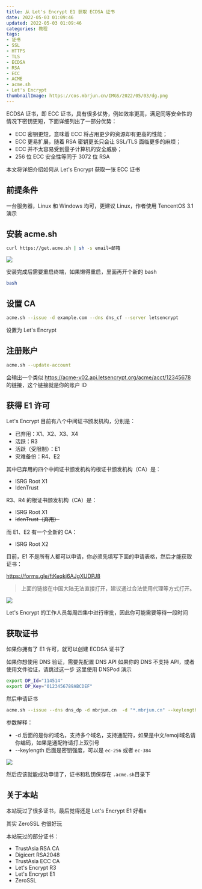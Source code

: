 ```yaml
---
title: 从 Let's Encrypt E1 获取 ECDSA 证书
date: 2022-05-03 01:09:46
updated: 2022-05-03 01:09:46
categories: 教程
tags:
- 证书
- SSL
- HTTPS
- TLS
- ECDSA
- RSA
- ECC
- ACME
- acme.sh
- Let's Encrypt
thumbnailImage: https://cos.mbrjun.cn/IMGS/2022/05/03/dg.png
---
```

ECDSA 证书，即 ECC 证书，具有很多优势，例如效率更高，满足同等安全性的情况下密钥更短，下面详细列出了一部分优势：

* ECC 密钥更短，意味着 ECC 将占用更少的资源却有更高的性能；
* ECC 更易扩展，随着 RSA 密钥更长只会让 SSL/TLS 面临更多的麻烦；
* ECC 并不太容易受到量子计算机的安全威胁；
* 256 位 ECC 安全性等同于 3072 位 RSA

本文将详细介绍如何从 Let's Encrypt 获取一张 ECC 证书

<!-- more -->

## 前提条件

一台服务器，Linux 和 Windows 均可，更建议 Linux，作者使用 TencentOS 3.1 演示

## 安装 acme.sh

```bash
curl https://get.acme.sh | sh -s email=邮箱
```

![](https://cos.mbrjun.cn/IMGS/2022/05/03/eg.png)

安装完成后需要重启终端，如果懒得重启，里面再开个新的 bash

```bash
bash
```

## 设置 CA

```bash
acme.sh --issue -d example.com --dns dns_cf --server letsencrypt
```

设置为 Let's Encrypt

## 注册账户

```bash
acme.sh --update-account
```

会输出一个类似  https://acme-v02.api.letsencrypt.org/acme/acct/12345678 的链接，这个链接就是你的账户 ID

## 获得 E1 许可

Let's Encrypt 目前有八个中间证书颁发机构，分别是：

- 已弃用：X1、X2、X3、X4
- 活跃：R3
- 活跃（受限制）：E1
- 灾难备份：R4、E2

其中已弃用的四个中间证书颁发机构的根证书颁发机构（CA）是：

- ISRG Root X1
- IdenTrust

R3、R4 的根证书颁发机构（CA）是：

- ISRG Root X1
- ~~IdenTrust（弃用）~~

而 E1、E2 有一个全新的 CA：

- ISRG Root X2

目前，E1 不是所有人都可以申请，你必须先填写下面的申请表格，然后才能获取证书：

https://forms.gle/ftKeqkj6AJgXUDPJ8

> 上面的链接在中国大陆无法直接打开，建议通过合法使用代理等方式打开。

![](https://cos.mbrjun.cn/IMGS/2022/05/03/dg.png)

Let's Encrypt 的工作人员每周四集中进行审批，因此你可能需要等待一段时间

## 获取证书

如果你拥有了 E1 许可，就可以创建 ECDSA 证书了

如果你想使用 DNS 验证，需要先配置 DNS API
如果你的 DNS 不支持 API，或者使用文件验证，请跳过这一步
这里使用 DNSPod 演示

```bash
export DP_Id="114514"
export DP_Key="0123456789ABCDEF"
```

然后申请证书

```bash
acme.sh --issue --dns dns_dp -d mbrjun.cn  -d "*.mbrjun.cn" --keylength ec-384
```

参数解释：

- -d 后面的是你的域名，支持多个域名，支持通配符，如果是中文/emoji域名请你编码，如果是通配符请打上双引号
- --keylength 后面是密钥强度，可以是 ``ec-256`` 或者 ``ec-384``

![](https://cos.mbrjun.cn/IMGS/2022/05/03/ne.png)

然后应该就能成功申请了，证书和私钥保存在 ``.acme.sh``目录下

## 关于本站

本站玩过了很多证书，最后觉得还是 Let's Encrypt E1 好看x

其实 ZeroSSL 也很好玩  

本站玩过的部分证书：

- TrustAsia RSA CA
- Digicert RSA2048
- TrustAsia ECC CA
- Let's Encrypt R3
- Let's Encrypt E1
- ZeroSSL

